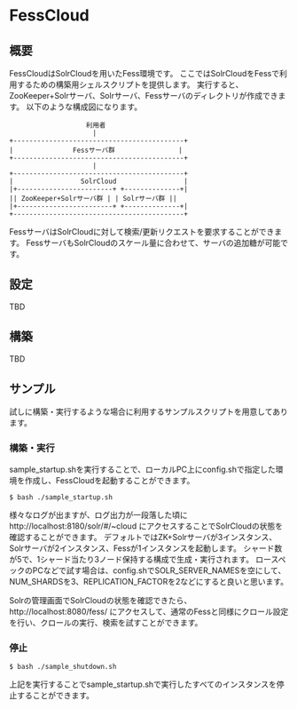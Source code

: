 FessCloud
==========

## 概要

FessCloudはSolrCloudを用いたFess環境です。
ここではSolrCloudをFessで利用するための構築用シェルスクリプトを提供します。
実行すると、ZooKeeper+Solrサーバ、Solrサーバ、Fessサーバのディレクトリが作成できます。
以下のような構成図になります。

                  　　  利用者
                         |
    +-------------------------------------------+
    |               Fessサーバ群                |
    +-------------------------------------------+
                         |
    +-------------------------------------------+
    |                 SolrCloud                 |
    |+------------------------+ +--------------+|
    || ZooKeeper+Solrサーバ群 | | Solrサーバ群 ||
    |+------------------------+ +--------------+|
    +-------------------------------------------+

FessサーバはSolrCloudに対して検索/更新リクエストを要求することができます。
FessサーバもSolrCloudのスケール量に合わせて、サーバの追加糖が可能です。

## 設定

TBD

## 構築

TBD

## サンプル

試しに構築・実行するような場合に利用するサンプルスクリプトを用意してあります。

### 構築・実行

sample_startup.shを実行することで、ローカルPC上にconfig.shで指定した環境を作成し、FessCloudを起動することができます。

    $ bash ./sample_startup.sh

様々なログが出ますが、ログ出力が一段落した頃に http://localhost:8180/solr/#/~cloud にアクセスすることでSolrCloudの状態を確認することができます。
デフォルトではZK+Solrサーバが3インスタンス、Solrサーバが2インスタンス、Fessが1インスタンスを起動します。
シャード数が5で、1シャード当たり3ノード保持する構成で生成・実行されます。
ロースペックのPCなどで試す場合は、config.shでSOLR\_SERVER\_NAMESを空にして、NUM\_SHARDSを3、REPLICATION\_FACTORを2などにすると良いと思います。

Solrの管理画面でSolrCloudの状態を確認できたら、http://localhost:8080/fess/ にアクセスして、通常のFessと同様にクロール設定を行い、クロールの実行、検索を試すことができます。

### 停止

    $ bash ./sample_shutdown.sh

上記を実行することでsample_startup.shで実行したすべてのインスタンスを停止することができます。



